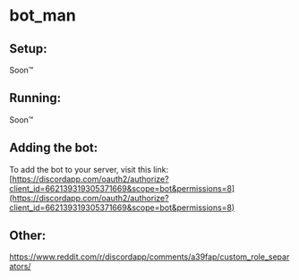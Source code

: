# bot_man

## Setup:

Soon™

## Running:

Soon™

## Adding the bot:

To add the bot to your server, visit this link:
[https://discordapp.com/oauth2/authorize?client_id=662139319305371669&scope=bot&permissions=8](https://discordapp.com/oauth2/authorize?client_id=662139319305371669&scope=bot&permissions=8)

## Other:

https://www.reddit.com/r/discordapp/comments/a39fap/custom_role_separators/
